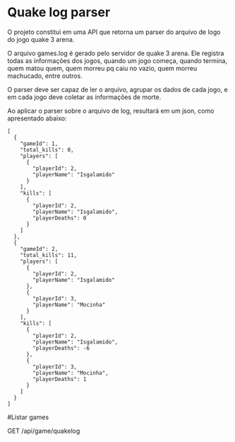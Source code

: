 # Quake log parser

O projeto constitui em uma API que retorna um parser do arquivo de logo do jogo quake 3 arena.

O arquivo games.log é gerado pelo servidor de quake 3 arena. Ele registra todas as informações dos jogos, quando um jogo começa, quando termina, quem matou quem, quem morreu pq caiu no vazio, quem morreu machucado, entre outros.

O parser deve ser capaz de ler o arquivo, agrupar os dados de cada jogo, e em cada jogo deve coletar as informações de morte.

Ao aplicar o parser sobre o arquivo de log, resultará em um json, como apresentado abaixo:
```
[
  {
    "gameId": 1,
    "total_kills": 0,
    "players": [
      {
        "playerId": 2,
        "playerName": "Isgalamido"
      }
    ],
    "kills": [
      {
        "playerId": 2,
        "playerName": "Isgalamido",
        "playerDeaths": 0
      }
    ]
  },
  {
    "gameId": 2,
    "total_kills": 11,
    "players": [
      {
        "playerId": 2,
        "playerName": "Isgalamido"
      },
      {
        "playerId": 3,
        "playerName": "Mocinha"
      }
    ],
    "kills": [
      {
        "playerId": 2,
        "playerName": "Isgalamido",
        "playerDeaths": -6
      },
      {
        "playerId": 3,
        "playerName": "Mocinha",
        "playerDeaths": 1
      }
    ]
  }
]
```

#Listar games

GET /api/game/quakelog
